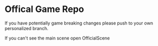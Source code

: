 # Offical Game Repo
If you have potentially game breaking changes please push to your own personalized branch.

If you can't see the main scene open OfficialScene 